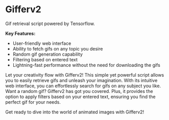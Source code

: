# Gifferv2

Gif retrieval script powered by Tensorflow.

**Key Features:**
- User-friendly web interface
- Ability to fetch gifs on any topic you desire
- Random gif generation capability
- Filtering based on entered text
- Lightning-fast performance without the need for downloading the gifs

Let your creativity flow with Gifferv2! This simple yet powerful script allows you to easily retrieve gifs and unleash your imagination. With its intuitive web interface, you can effortlessly search for gifs on any subject you like. Want a random gif? Gifferv2 has got you covered. Plus, it provides the option to apply filters based on your entered text, ensuring you find the perfect gif for your needs.

Get ready to dive into the world of animated images with Gifferv2!
